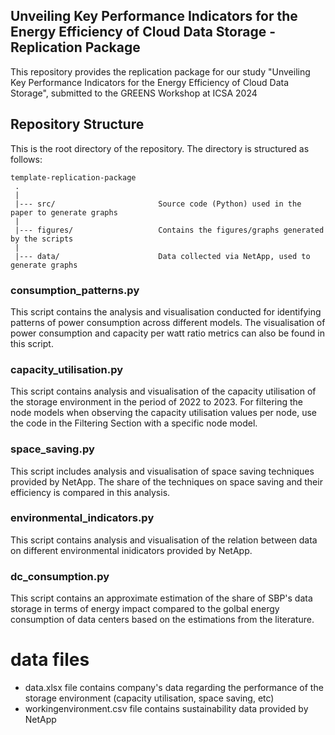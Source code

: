 <!-- This repository is a companion page for the following thesis / publication:
> Author Names. Publication year. Thesis / Paper title. Publication venue / proceedings.

It contains all the material required for replicating the study, including: X, Y, and Z.

## How to cite us
The scientific article describing design, execution, and main results of this study is available [here](https://www.google.com).<br>
If this study is helping your research, consider to cite it is as follows, thanks!

```
@article{,
  title={},
  author={},
  journal={},
  volume={},
  pages={},
  year={},
  publisher={}
}
``` -->

## Unveiling Key Performance Indicators for the Energy Efficiency of Cloud Data Storage - Replication Package

This repository provides the replication package for our study "Unveiling Key Performance Indicators for the Energy Efficiency of Cloud Data Storage", submitted to the GREENS Workshop at ICSA 2024

## Repository Structure
This is the root directory of the repository. The directory is structured as follows:

    template-replication-package
     .
     |
     |--- src/                       Source code (Python) used in the paper to generate graphs
     |
     |--- figures/                   Contains the figures/graphs generated by the scripts
     |
     |--- data/                      Data collected via NetApp, used to generate graphs


### consumption_patterns.py
 This script contains the analysis and visualisation conducted for identifying patterns of power consumption across different models. The visualisation of power consumption and capacity per watt ratio metrics can also be found in this script.

### capacity_utilisation.py
This script contains analysis and visualisation of the capacity utilisation of the storage environment in the period of 2022 to 2023. For filtering the node models when observing the capacity utilisation values per node, use the code in the Filtering Section with a specific node model.

### space_saving.py
This script includes analysis and visualisation of space saving techniques provided by NetApp. The share of the techniques on space saving and their efficiency is compared in this analysis.

### environmental_indicators.py
This script contains analysis and visualisation of the relation between data on different environmental inidicators provided by NetApp.

### dc_consumption.py
 This script contains an approximate estimation of the share of SBP's data storage in terms of energy impact compared to the golbal energy consumption of data centers based on the estimations from the literature.

 # data files
 - data.xlsx file contains company's data regarding the performance of the storage environment (capacity utilisation, space saving, etc)
 - workingenvironment.csv file contains sustainability data provided by NetApp
